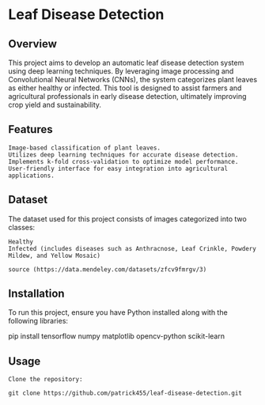 # Leaf Disease Detection
## Overview
This project aims to develop an automatic leaf disease detection system using deep learning techniques. By leveraging image processing and Convolutional Neural Networks (CNNs), the system categorizes plant leaves as either healthy or infected. This tool is designed to assist farmers and agricultural professionals in early disease detection, ultimately improving crop yield and sustainability.
## Features

    Image-based classification of plant leaves.
    Utilizes deep learning techniques for accurate disease detection.
    Implements k-fold cross-validation to optimize model performance.
    User-friendly interface for easy integration into agricultural applications.

## Dataset
The dataset used for this project consists of images categorized into two classes:

    Healthy
    Infected (includes diseases such as Anthracnose, Leaf Crinkle, Powdery Mildew, and Yellow Mosaic)

    source (https://data.mendeley.com/datasets/zfcv9fmrgv/3)

## Installation
To run this project, ensure you have Python installed along with the following libraries:

pip install tensorflow numpy matplotlib opencv-python scikit-learn

## Usage

    Clone the repository:

    git clone https://github.com/patrick455/leaf-disease-detection.git